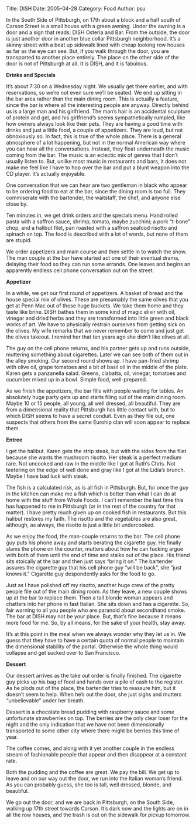 Title: DISH
Date: 2005-04-28
Category: Food
Author: psu

In the South Side of Pittsburgh, on 17th about a block and a half south of Carson Street is a small house with a green awning. Under the awning is a door and a sign that reads: DISH Osteria and Bar. From the outside, the door is just another door in another blue collar Pittsburgh neighborhood. It’s a skinny street with a beat up sidewalk lined with cheap looking row houses as far as the eye can see. But, if you walk through the door, you are transported to another place entirely. The place on the other side of the door is not of Pittsburgh at all. It is DISH, and it is fabulous.

**Drinks and Specials**

It’s about 7:30 on a Wednesday night. We usually get there earlier, and with reservations, so we’re not even sure we’ll be seated. We end up sitting in the bar area rather than the main dining room. This is actually a feature, since the bar is where all the interesting people are anyway. Directly behind us is a large man and his girlfriend. The man’s hair is an accidental sculpture of protein and gel, and his girlfriend’s seems sympathetically rumpled, like how owners always look like their pets. They are having a good time with drinks and just a little food, a couple of appetizers. They are loud, but not obnoxiously so. In fact, this is true of the whole place. There is a general atmosphere of a lot happening, but not in the normal American way where you can hear all the conversations. Instead, they float underneath the music coming from the bar. The music is an eclectic mix of genres that I don’t usually listen to. But, unlike most music in restaurants and bars, it does not make me feel like I have to hop over the bar and put a blunt weapon into the CD player. It’s actually enjoyable.

One conversation that we can hear are two gentleman in black who appear to be ordering food to eat at the bar, since the dining room is too full. They commiserate with the bartender, the waitstaff, the chef, and anyone else close by.

Ten minutes in, we get drink orders and the specials menu. Hand rolled pasta with a saffron sauce, shrimp, tomato, maybe zucchini; a pork “t-bone” chop, and a halibut filet, pan roasted with a saffron seafood risotto and spinach on top. The food is described with a lot of words, but none of them are stupid.

We order appetizers and main course and then settle in to watch the show. The man couple at the bar have started act one of their eventual drama, delaying their food so they can run some errands. One leaves and begins an apparently endless cell phone conversation out on the street.

**Appetizer**

In a while, we get our first round of appetizers. A basket of bread and the house special mix of olives. These are presumably the same olives that you get at Penn Mac out of those huge buckets. We take them home and they taste like brine. DISH bathes them in some kind of magic elixir with oil, vinegar and dried herbs and they are transformed into little green and black works of art. We have to physically restrain ourselves from getting sick on the olives. My wife remarks that we never remember to come and just get the olives takeout. I remind her that ten years ago she didn’t like olives at all.

The guy on the cell phone returns, and his partner gets up and runs outside, muttering something about cigarettes. Later we can see both of them out in the alley smoking. Our second round shows up. I have pan-fried shrimp with olive oil, grape tomatoes and a bit of basil oil in the middle of the plate. Karen gets a panzanella salad. Greens, ciabatta, oil, vinegar, tomatoes and cucumber mixed up in a bowl. Simple food, well-prepared.

As we finish the appetizers, the bar fills with people waiting for tables. An absolutely huge party gets up and starts filing out of the main dining room. Maybe 10 or 15 people, all young, all well dressed, all beautiful. They are from a dimensional reality that Pittsburgh has little contact with, but to which DISH seems to have a secret conduit. Even as they file out, one suspects that others from the same Eurohip clan will soon appear to replace them.

**Entree**

I get the halibut. Karen gets the strip steak, but with the sides from the filet because she wants the mushroom risotto. Her steak is a perfect medium rare. Not uncooked and raw in the middle like I got at Ruth’s Chris. Not teetering on the edge of well done and gray like I got at the Lidia’s brunch. Maybe I have bad luck with steak.

The fish is a calculated risk, as is all fish in Pittsburgh. But, for once the guy in the kitchen can make me a fish which is better than what I can do at home with the stuff from Whole Foods. I can’t remember the last time this has happened to me in Pittsburgh (or in the rest of the country for that matter). I have pretty much given up on cooked fish in restaurants. But this halibut restores my faith. The risotto and the vegetables are also great, although, as always, the risotto is just a little bit undercooked.

As we enjoy the food, the man-couple returns to the bar. The cell phone guy puts his phone away and starts berating the cigarette guy. He finally slams the phone on the counter, mutters about how he can fucking argue with both of them until the end of time and stalks out of the place. His friend sits stoically at the bar and then just says “bring it on.” The bartender assures the cigarette guy that his cell phone guy “will be back”, she “just knows it.” Cigarette guy despondently asks for the food to go.

Just as I have polished off my risotto, another huge crew of the pretty people file out of the main dining room. As they leave, a new couple shows up at the bar to replace them. Then a tall blonde woman appears and chatters into her phone in fast Italian. She sits down and has a cigarette. So, fair warning to all you people who are paranoid about secondhand smoke. The bar at DISH may not be your place. But, that’s fine because it means more food for me. So, by all means, for the sake of your health, stay away.

It’s at this point in the meal when we always wonder why they let us in. We guess that they have to have a certain quota of normal people to maintain the dimensional stability of the portal. Otherwise the whole thing would collapse and get sucked over to San Francisco.

**Dessert**

Our dessert arrives as the take out order is finally finished. The cigarette guy picks up his bag of food and hands over a pile of cash to the register. As he plods out of the place, the bartender tries to reassure him, but it doesn’t seem to help. When he’s out the door, she just sighs and mutters “unbelievable” under her breath.

Dessert is a chocolate bread pudding with raspberry sauce and some unfortunate strawberries on top. The berries are the only clear loser for the night and the only indication that we have not been dimensionally transported to some other city where there might be berries this time of year.

The coffee comes, and along with it yet another couple in the endless stream of fashionable people that appear and then disappear at a constant rate.

Both the pudding and the coffee are great. We pay the bill. We get up to leave and on our way out the door, we run into the Italian woman’s friend. As you can probably guess, she too is tall, well dressed, blonde, and beautiful.

We go out the door, and we are back in Pittsburgh, on the South Side, walking up 17th street towards Carson. It’s dark now and the lights are on in all the row houses, and the trash is out on the sidewalk for pickup tomorrow.